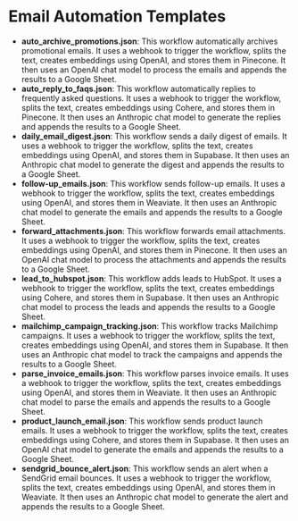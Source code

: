 # Email Automation Templates

- **auto_archive_promotions.json**: This workflow automatically archives promotional emails. It uses a webhook to trigger the workflow, splits the text, creates embeddings using OpenAI, and stores them in Pinecone. It then uses an OpenAI chat model to process the emails and appends the results to a Google Sheet.
- **auto_reply_to_faqs.json**: This workflow automatically replies to frequently asked questions. It uses a webhook to trigger the workflow, splits the text, creates embeddings using Cohere, and stores them in Pinecone. It then uses an Anthropic chat model to generate the replies and appends the results to a Google Sheet.
- **daily_email_digest.json**: This workflow sends a daily digest of emails. It uses a webhook to trigger the workflow, splits the text, creates embeddings using OpenAI, and stores them in Supabase. It then uses an Anthropic chat model to generate the digest and appends the results to a Google Sheet.
- **follow-up_emails.json**: This workflow sends follow-up emails. It uses a webhook to trigger the workflow, splits the text, creates embeddings using OpenAI, and stores them in Weaviate. It then uses an Anthropic chat model to generate the emails and appends the results to a Google Sheet.
- **forward_attachments.json**: This workflow forwards email attachments. It uses a webhook to trigger the workflow, splits the text, creates embeddings using OpenAI, and stores them in Pinecone. It then uses an OpenAI chat model to process the attachments and appends the results to a Google Sheet.
- **lead_to_hubspot.json**: This workflow adds leads to HubSpot. It uses a webhook to trigger the workflow, splits the text, creates embeddings using Cohere, and stores them in Supabase. It then uses an Anthropic chat model to process the leads and appends the results to a Google Sheet.
- **mailchimp_campaign_tracking.json**: This workflow tracks Mailchimp campaigns. It uses a webhook to trigger the workflow, splits the text, creates embeddings using OpenAI, and stores them in Supabase. It then uses an Anthropic chat model to track the campaigns and appends the results to a Google Sheet.
- **parse_invoice_emails.json**: This workflow parses invoice emails. It uses a webhook to trigger the workflow, splits the text, creates embeddings using OpenAI, and stores them in Weaviate. It then uses an Anthropic chat model to parse the emails and appends the results to a Google Sheet.
- **product_launch_email.json**: This workflow sends product launch emails. It uses a webhook to trigger the workflow, splits the text, creates embeddings using Cohere, and stores them in Supabase. It then uses an OpenAI chat model to generate the emails and appends the results to a Google Sheet.
- **sendgrid_bounce_alert.json**: This workflow sends an alert when a SendGrid email bounces. It uses a webhook to trigger the workflow, splits the text, creates embeddings using OpenAI, and stores them in Weaviate. It then uses an Anthropic chat model to generate the alert and appends the results to a Google Sheet.
